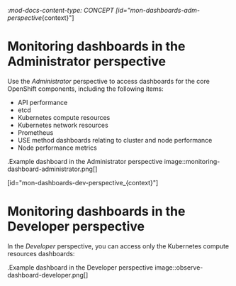 :_mod-docs-content-type: CONCEPT
[id="mon-dashboards-adm-perspective_{context}"]
# Monitoring dashboards in the Administrator perspective

Use the *Administrator* perspective to access dashboards for the core OpenShift components, including the following items:

* API performance
* etcd
* Kubernetes compute resources
* Kubernetes network resources
* Prometheus
* USE method dashboards relating to cluster and node performance
* Node performance metrics

.Example dashboard in the Administrator perspective
image::monitoring-dashboard-administrator.png[]

[id="mon-dashboards-dev-perspective_{context}"]
# Monitoring dashboards in the Developer perspective

In the *Developer* perspective, you can access only the Kubernetes compute resources dashboards:

.Example dashboard in the Developer perspective
image::observe-dashboard-developer.png[]
